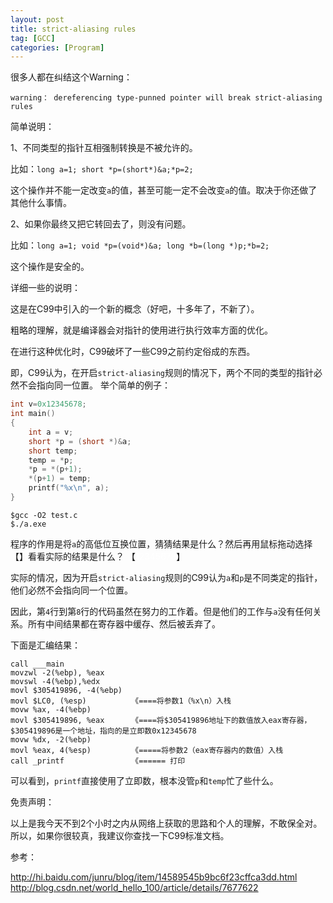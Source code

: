 ```yaml
---
layout: post
title: strict-aliasing rules
tag: [GCC]
categories: [Program]
---
```

很多人都在纠结这个Warning：
<!--break-->

```
warning： dereferencing type-punned pointer will break strict-aliasing rules
```

简单说明：

1、不同类型的指针互相强制转换是不被允许的。

比如：`long a=1; short *p=(short*)&a;*p=2;`

这个操作并不能一定改变`a`的值，甚至可能一定不会改变`a`的值。取决于你还做了其他什么事情。

2、如果你最终又把它转回去了，则没有问题。

比如：`long a=1; void *p=(void*)&a; long *b=(long *)p;*b=2;`

这个操作是安全的。

详细一些的说明：

这是在C99中引入的一个新的概念（好吧，十多年了，不新了）。

粗略的理解，就是编译器会对指针的使用进行执行效率方面的优化。

在进行这种优化时，C99破坏了一些C99之前约定俗成的东西。

即，C99认为，在开启`strict-aliasing`规则的情况下，两个不同的类型的指针必然不会指向同一位置。
举个简单的例子：

```c
int v=0x12345678;
int main()
{
    int a = v;
    short *p = (short *)&a;
    short temp;
    temp = *p;
    *p = *(p+1);
    *(p+1) = temp;
    printf("%x\n", a);
}
```

```
$gcc -O2 test.c
$./a.exe
```

程序的作用是将`a`的高低位互换位置，猜猜结果是什么？然后再用鼠标拖动选择【】看看实际的结果是什么？
【<font color=white>12345678</font>】

实际的情况，因为开启`strict-aliasing`规则的C99认为`a`和`p`是不同类定的指针，他们必然不会指向同一个位置。

因此，第`4`行到第`8`行的代码虽然在努力的工作着。但是他们的工作与`a`没有任何关系。所有中间结果都在寄存器中缓存、然后被丢弃了。

下面是汇编结果：

```
call ___main
movzwl -2(%ebp), %eax
movswl -4(%ebp),%edx
movl $305419896, -4(%ebp)
movl $LC0, (%esp)          《====将参数1（%x\n）入栈
movw %ax, -4(%ebp)
movl $305419896, %eax      《====将$305419896地址下的数值放入eax寄存器，$305419896是一个地址，指向的是立即数0x12345678
movw %dx, -2(%ebp)
movl %eax, 4(%esp)         《=====将参数2（eax寄存器内的数值）入栈
call _printf               《====== 打印
```

可以看到，`printf`直接使用了立即数，根本没管`p`和`temp`忙了些什么。

免责声明：

以上是我今天不到2个小时之内从网络上获取的思路和个人的理解，不敢保全对。所以，如果你很较真，我建议你查找一下C99标准文档。

参考：

<http://hi.baidu.com/junru/blog/item/14589545b9bc6f23cffca3dd.html>
<http://blog.csdn.net/world_hello_100/article/details/7677622>
